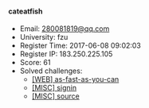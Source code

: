 #### cateatfish  

* Email: 280081819@qq.com  
* University: fzu  
* Register Time: 2017-06-08 09:02:03  
* Register IP: 183.250.225.105  
* Score: 61  
* Solved challenges: 
  * [[WEB] as-fast-as-you-can](https://github.com/SniperOJ/Challenges/blob/master/web/as-fast-as-you-can.json)  
  * [[MISC] signin](https://github.com/SniperOJ/Challenges/blob/master/web/signin.json)  
  * [[MISC] source](https://github.com/SniperOJ/Challenges/blob/master/web/source.json)  

